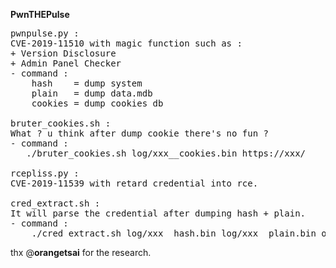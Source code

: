 **PwnTHEPulse**
<pre>
pwnpulse.py : 
CVE-2019-11510 with magic function such as :
+ Version Disclosure
+ Admin Panel Checker
- command :
    hash    = dump system
    plain   = dump data.mdb
    cookies = dump cookies db

bruter_cookies.sh :
What ? u think after dump cookie there's no fun ?
- command :
   ./bruter_cookies.sh log/xxx__cookies.bin https://xxx/

rcepliss.py :
CVE-2019-11539 with retard credential into rce.

cred_extract.sh :
It will parse the credential after dumping hash + plain.
- command :
    ./cred_extract.sh log/xxx__hash.bin log/xxx__plain.bin out.txt
</pre>

thx @__orangetsai__ for the research.
